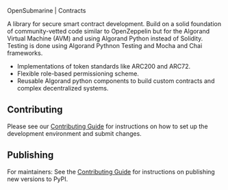 OpenSubmarine | Contracts

A library for secure smart contract development. Build on a solid foundation of community-vetted code similar to OpenZeppelin but for the Algorand Virtual Machine (AVM) and using Algorand Python instead of Solidity. Testing is done using Algorand Pythnon Testing and Mocha and Chai frameworks.

* Implementations of token standards like ARC200 and ARC72.
* Flexible role-based permissioning scheme.
* Reusable Algorand python components to build custom contracts and complex decentralized systems.

## Contributing
Please see our [Contributing Guide](CONTRIBUTING.md) for instructions on how to set up the development environment and submit changes.

## Publishing
For maintainers: See the [Contributing Guide](CONTRIBUTING.md#publishing-to-pypi) for instructions on publishing new versions to PyPI.